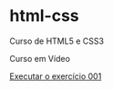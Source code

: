 # html-css
 
Curso de HTML5 e CSS3

Curso em Vídeo

<a href="https://dani-ti.github.io/html-css/curso-em-video/exercicios/ds001/index.html" target="_blank">Executar o exercício 001</a>